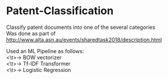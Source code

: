 # Patent-Classification
Classify patent documents into one of the several categories <br>
Was done as part of  http://www.alta.asn.au/events/sharedtask2018/description.html


Used an ML Pipeline as follows: <br>
  <\t>-> BOW vectorizer <br>
  <\t>-> Tf-IDF Transformer<br>
  <\t>-> Logistic Regression
